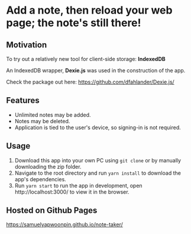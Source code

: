 # Add a note, then reload your web page; the note's still there!

## Motivation
To try out a relatively new tool for client-side storage: **IndexedDB**


An IndexedDB wrapper, **Dexie.js** was used in the construction of the app.

Check the package out here: https://github.com/dfahlander/Dexie.js/

## Features 
- Unlimited notes may be added.
- Notes may be deleted.
- Application is tied to the user's device, so signing-in is not required.

## Usage
1. Download this app into your own PC using `git clone` or by manually downloading the zip folder.
2. Navigate to the root directory and run `yarn install` to download the app's dependencies.
3. Run `yarn start` to run the app in development, open http://localhost:3000/ to view it in the browser.

## Hosted on Github Pages
https://samuelyapwoonpin.github.io/note-taker/

